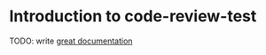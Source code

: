 # Introduction to code-review-test

TODO: write [great documentation](http://jacobian.org/writing/what-to-write/)
